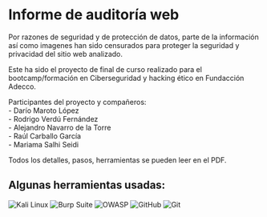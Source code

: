 # Informe de auditoría web
Por razones de seguridad y de protección de datos, parte de la información así como imagenes han sido censurados para proteger la seguridad y 
privacidad del sitio web analizado.

Este ha sido el proyecto de final de curso realizado para el bootcamp/formación en Ciberseguridad y hacking ético en Fundacción Adecco.

Participantes del proyecto y compañeros:
<br>- Darío Maroto López
<br>- Rodrigo Verdú Fernández
<br>- Alejandro Navarro de la Torre
<br>- Raúl Carballo García
<br>- Mariama Salhi Seidi

Todos los detalles, pasos, herramientas se pueden leer en el PDF.<br>
## Algunas herramientas usadas:<br>
![Kali Linux](https://img.shields.io/badge/Kali%20Linux-green?style=flat&logo=kalilinux)
![Burp Suite](https://img.shields.io/badge/Burp%20Suite-orange?style=flat)
![OWASP](https://img.shields.io/badge/OWASP-grey?style=plastic&logo=owasp)
![GitHub](https://img.shields.io/badge/GitHub-black?style=plastic&logo=github)
![Git](https://img.shields.io/badge/Git-white?style=plastic&logo=git)
